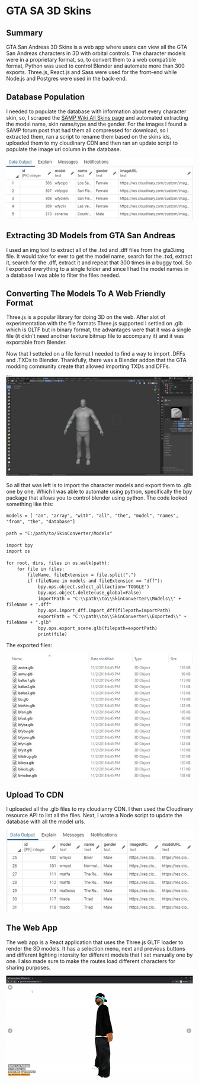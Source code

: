 # GTA SA 3D Skins

## Summary
GTA San Andreas 3D Skins is a web app where users can view all the GTA San Andreas characters in 3D with orbital controls. The character models were in a proprietary format, so, to convert them to a web compatible format, Python was used to control Blender and automate more than 300 exports. Three.js, React.js and Sass were used for the front-end while Node.js and Postgres were used in the back-end.

## Database Population
I needed to populate the database with information about every character skin, so, I scraped the [SAMP Wiki All Skins page](https://wiki.sa-mp.com/wiki/Skins:All) and automated extracting the model name, skin name/type and the gender. For the images I found a SAMP forum post that had them all compressed for download, so I extracted them, ran a script to rename them based on the skins ids, uploaded them to my cloudinary CDN and then ran an update script to populate the image url column in the database.

![Database populated from scrape](/assets/database-populated-from-scrape.jpg)

## Extracting 3D Models from GTA San Andreas
I used an img tool to extract all of the .txd and .dff files from the gta3.img file. It would take for ever to get the model name, search for the .txd, extract it, search for the .dff, extract it and repeat that 300 times in a buggy tool. So I exported everything to a single folder and since I had the model names in a database I was able to filter the files needed.

## Converting The Models To A Web Friendly Format
Three.js is a popular library for doing 3D on the web. After alot of experimentation with the file formats Three.js supported I settled on .glb which is GLTF but in binary format, the advantages were that it was a single file (it didn't need another texture bitmap file to accompany it) and it was exportable from Blender.

Now that I setteled on a file format I needed to find a way to import .DFFs and .TXDs to Blender. Thankfully, there was a Blender addon that the GTA modding community create that allowed importing TXDs and DFFs.

![GTA SA Skin Imported To Blender](/assets/blender-gta-import.jpg)

So all that was left is to import the character models and export them to .glb one by one. Which I was able to automate using python, specifically the bpy package that allows you to control blender using python. The code looked something like this:

```
models = [ "an", "array", "with", "all", "the", "model", "names", "from", "the", "database"]

path = "C:/path/to/SkinConverter/Models"

import bpy
import os

for root, dirs, files in os.walk(path):
	for file in files:
		fileName, fileExtension = file.split(".")
		if (fileName in models and fileExtension == "dff"):
			bpy.ops.object.select_all(action='TOGGLE')
			bpy.ops.object.delete(use_global=False)
			importPath = "C:\\path\\to\\SkinConverter\\Models\\" + fileName + ".dff"
			bpy.ops.import_dff.import_dff(filepath=importPath)
			exportPath = "C:\\path\\to\\SkinConverter\\Exported\\" + fileName + ".glb"
			bpy.ops.export_scene.glb(filepath=exportPath)
			print(file)
```

The exported files:

![The exported glb files](/assets/exported-models.jpg)


## Upload To CDN
I uploaded all the .glb files to my cloudianry CDN. I then used the Cloudinary resource API to list all the files. Next, I wrote a Node script to update the database with all the model urls.

![Database rows with model urls](/assets/database-populated-with-model-urls.jpg)

## The Web App
The web app is a React application that uses the Three.js GLTF loader to render the 3D models. It has a selection menu, next and previous buttons and different lighting intensity for different models that I set manually one by one. I also made sure to make the routes load different characters for sharing purposes.

![GTA SA 3D Skins Web App](/assets/web-app.gif)